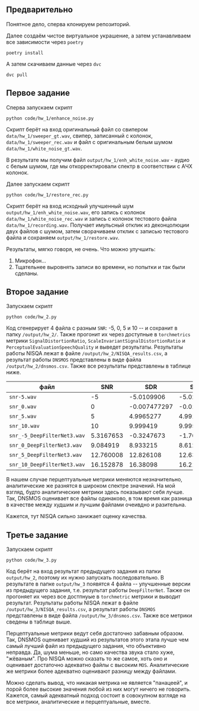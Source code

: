 ## Предварительно
Понятное дело, сперва клонируем репозиторий.

Далее создаём чистое виртуальное украшение, а затем устанавливаем все зависимости через `poetry`

```
poetry install
```

А затем скачиваем данные через `dvc`

```
dvc pull
```

## Первое задание

Сперва запускаем скрипт

```
python code/hw_1/enhance_noise.py
```
Скрипт берёт на вход оригинальный файл со свипером `data/hw_1/sweeper_gt.wav`, свипер, записанный с колонок, `data/hw_1/sweeper_rec.wav` и файл с оригинальным белым шумом `data/hw_1/white_noise_gt.wav`.

В результате мы получим файл `output/hw_1/enh_white_noise.wav` - аудио с белым шумом, где мы откорректировали спектр в соответствии с АЧХ колонок.

Далее запускаем скрипт

```
python code/hw_1/restore_rec.py
```

Скрипт берёт на вход исходный улучшенный шум `output/hw_1/enh_white_noise.wav`, его запись с колонок `data/hw_1/white_noise_rec.wav` и запись с колонок тестового файла `data/hw_1/recording.wav`. Получает имульсный отклик из деконцолюции двух файлов с шумом, затем сворачиваем отклик с записью тестового файла и сохраняем `output/hw_1/restore.wav`.

Результаты, мягко говоря, не очень. Что можно улучшить:

1. Микрофон...
2. Тщательнее выровнять записи во времени, но попытки и так были сделаны.

## Второе задание

Запускаем скрипт

```
python code/hw_2.py
```

Код сгенерирует 4 файла с разным `SNR`: -5, 0, 5 и 10 -- и сохранит в папку
`/output/hw_2/`. Также прогонит их через доступные в `torchmetrics` метрики
`SignalDistortionRatio`, `ScaleInvariantSignalDistortionRatio` и
`PerceptualEvaluationSpeechQuality` и выведет результаты. Результаты работы
NISQA лежат в файле `/output/hw_2/NISQA_results.csv`, а результат работы `DNSMOS` представлены в виде
файла `/output/hw_2/dnsmos.csv`. Также все результаты представлены в таблице
ниже.




| файл | SNR | SDR | SI-SDR | PESQ | NISQA(mos_pred) | NISQA(noi_pred) | NISQA(dis_pred) | NISQA(col_pred) | NISQA(loud_pred) | DNSMOS | MOS |
| --- | --- | --- | --- | --- | --- | --- | --- | --- | --- | --- | --- |
| `snr-5.wav` | -5 | -5.0109906 | -5.026846 | 1.063826 | 0.68706834 | 1.3495014 | 2.8681333 | 1.3250866 | 1.4882853 | 2.305998 | 1 |
| `snr_0.wav` | 0 | -0.007477297 | -0.015080672 | 1.0710368 | 1.0275223 | 1.3248811 | 4.1299486 | 2.758282 | 2.3072891 | 2.40894 | 2 |
| `snr_5.wav` | 5 | 4.9965277 | 4.9915285 | 1.1423959 | 1.8978573 | 1.2495964 | 4.3652115 | 3.3259141 | 3.027142 | 2.67619 | 2 |
| `snr_10.wav` | 10 | 9.999419 | 9.995243 | 1.3214328 | 2.3220136 | 1.4812186 | 4.490019 | 3.8426468 | 3.3288708 | 3.061875 | 4 |
| `snr_-5_DeepFilterNet3.wav` | 5.3167653 | -0.3247673 | -1.7007704 | 1.1593353 | 3.0952358 | 3.0875075 | 4.0781465 | 3.6955316 | 3.8067248 | 3.363556 | 1 |
| `snr_0_DeepFilterNet3.wav` | 9.084919 | 8.933215 | 8.612325 | 1.7562816 | 3.9001713 | 3.557959 | 4.28046 | 4.0747895 | 4.150477 | 3.84388 | 2 |
| `snr_5_DeepFilterNet3.wav` | 12.760008 | 12.826108 | 12.638403 | 2.2123663 | 4.40212 | 4.252387 | 4.4855533 | 4.2658296 | 4.411184 | 3.96980 | 4 |
| `snr_10_DeepFilterNet3.wav` | 16.152878 | 16.38098 | 16.21658 | 2.6651316 | 4.507142 | 4.1689267 | 4.543676 | 4.2390294 | 4.4209867 | 4.09963 | 5 |


В нашем случае перцептуальные метрики меняются незначительно, аналитические же разнятся в широком спектре значений. На мой взгляд, будто аналитические метрики здесь показывают себя лучше. Так, DNSMOS оценивает все файлы одинаково, в том время как разница в качестве между худшим и лучшим файлами очеивдно и разительна.

Кажется, тут NISQA сильно занижает оценку качества. 

## Третье задание

Запускаем скрипт

```
python code/hw_3.py
```

Код берёт на вход результат предыдущего задания из папки `output/hw_2`, поэтому их нужно запускать последовательно. В результате в папке `output/hw_3` появятся 4 файла -- улучшенные версии из предыдущего задания, т.е. результат работы `DeepFilterNet`. Также он прогоняет их через все достпнуые в `torchmetric` метрики и выводит результат. Результаты работы NISQA лежат в файле `/output/hw_3/NISQA_results.csv`, а результат работы `DNSMOS` представлены в виде файла `/output/hw_3/dnsmos.csv`.  Также все метрики сведены в таблице выше.

Перцептуальные метрики ведут себя достаточно забавным образом. Так, DNSMOS оценивает худший из результатов этого этапа лучше чем самый лучший файл из предыдущего задания, что объективно неправда. Да, шума меньше, но само качества звука стало хуже, "жёваным". Про NISQA можно сказать то же самое, хоть оно и оценивает достаточно адекватно файлы с высоким `MOS`. Аналитические же метрики более адекватно оценивают разницу между файлами.

Можно сделать вывод, что никакая метрика не является "панацеей", и порой более высокие значения любой из них могут ничего не говорить. Кажется, самый адекватный подход состоит в совокупном взгляде на все метрики, аналитические и перцептуальные, вместе.
